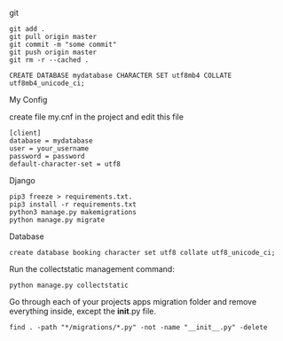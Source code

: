 git

    git add . 
    git pull origin master
    git commit -m "some commit"
    git push origin master
    git rm -r --cached .
    
    CREATE DATABASE mydatabase CHARACTER SET utf8mb4 COLLATE utf8mb4_unicode_ci;
My Config

create file my.cnf in the project and edit this file
    
    [client]
    database = mydatabase
    user = your_username
    password = password
    default-character-set = utf8

Django

    pip3 freeze > requirements.txt.
    pip3 install -r requirements.txt
    python3 manage.py makemigrations
    python manage.py migrate

Database
      
    create database booking character set utf8 collate utf8_unicode_ci;

Run the collectstatic management command:

    python manage.py collectstatic

Go through each of your projects apps migration folder and remove everything inside, except the __init__.py file.

    find . -path "*/migrations/*.py" -not -name "__init__.py" -delete